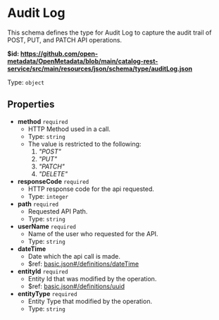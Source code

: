 # Audit Log

This schema defines the type for Audit Log to capture the audit trail of POST, PUT, and PATCH API operations.

<b id="httpsgithub.comopen-metadataopenmetadatablobmaincatalog-rest-servicesrcmainresourcesjsonschematypeauditlog.json">&#36;id: https://github.com/open-metadata/OpenMetadata/blob/main/catalog-rest-service/src/main/resources/json/schema/type/auditLog.json</b>

Type: `object`

## Properties
 - <b id="#https://github.com/open-metadata/OpenMetadata/blob/main/catalog-rest-service/src/main/resources/json/schema/type/auditLog.json/properties/method">method</b> `required`
	 - HTTP Method used in a call.
	 - Type: `string`
	 - The value is restricted to the following: 
		 1. _"POST"_
		 2. _"PUT"_
		 3. _"PATCH"_
		 4. _"DELETE"_
 - <b id="#https://github.com/open-metadata/OpenMetadata/blob/main/catalog-rest-service/src/main/resources/json/schema/type/auditLog.json/properties/responseCode">responseCode</b> `required`
	 - HTTP response code for the api requested.
	 - Type: `integer`
 - <b id="#https://github.com/open-metadata/OpenMetadata/blob/main/catalog-rest-service/src/main/resources/json/schema/type/auditLog.json/properties/path">path</b> `required`
	 - Requested API Path.
	 - Type: `string`
 - <b id="#https://github.com/open-metadata/OpenMetadata/blob/main/catalog-rest-service/src/main/resources/json/schema/type/auditLog.json/properties/userName">userName</b> `required`
	 - Name of the user who requested for the API.
	 - Type: `string`
 - <b id="#https://github.com/open-metadata/OpenMetadata/blob/main/catalog-rest-service/src/main/resources/json/schema/type/auditLog.json/properties/dateTime">dateTime</b>
	 - Date which the api call is made.
	 - &#36;ref: [basic.json#/definitions/dateTime](#basic.jsondefinitionsdatetime)
 - <b id="#https://github.com/open-metadata/OpenMetadata/blob/main/catalog-rest-service/src/main/resources/json/schema/type/auditLog.json/properties/entityId">entityId</b> `required`
	 - Entity Id that was modified by the operation.
	 - &#36;ref: [basic.json#/definitions/uuid](#basic.jsondefinitionsuuid)
 - <b id="#https://github.com/open-metadata/OpenMetadata/blob/main/catalog-rest-service/src/main/resources/json/schema/type/auditLog.json/properties/entityType">entityType</b> `required`
	 - Entity Type that modified by the operation.
	 - Type: `string`

